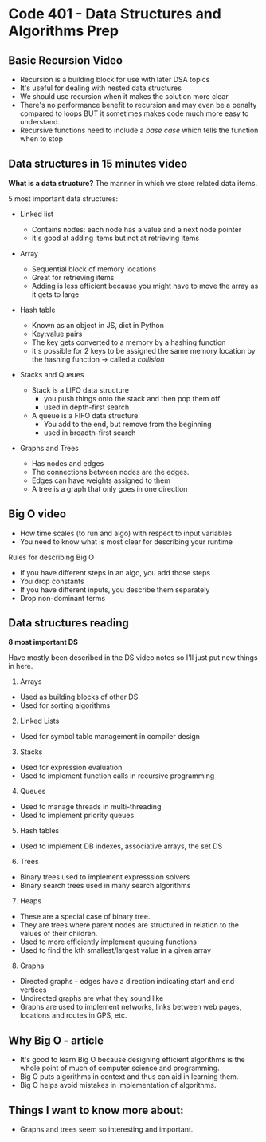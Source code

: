 # Code 401 - Data Structures and Algorithms Prep

## Basic Recursion Video

- Recursion is a building block for use with later DSA topics
- It's useful for dealing with nested data structures
- We should use recursion when it makes the solution more clear
- There's no performance benefit to recursion and may even be a penalty compared to loops BUT it sometimes makes code much more easy to understand.
- Recursive functions need to include a *base case* which tells the function when to stop

## Data structures in 15 minutes video

**What is a data structure?**
The manner in which we store related data items.

5 most important data structures:

- Linked list
  - Contains nodes: each node has a value and a next node pointer
  - it's good at adding items but not at retrieving items

- Array
  - Sequential block of memory locations
  - Great for retrieving items
  - Adding is less efficient because you might have to move the array as it gets to large

- Hash table
  - Known as an object in JS, dict in Python
  - Key:value pairs
  - The key gets converted to a memory by a hashing function
  - it's possible for 2 keys to be assigned the same memory location by the hashing function -> called a *collision*

- Stacks and Queues
  - Stack is a LIFO data structure
    - you push things onto the stack and then pop them off
    - used in depth-first search
  - A queue is a FIFO data structure
    - You add to the end, but remove from the beginning
    - used in breadth-first search

- Graphs and Trees
  - Has nodes and edges
  - The connections between nodes are the edges.
  - Edges can have weights assigned to them
  - A tree is a graph that only goes in one direction

## Big O video

- How time scales (to run and algo) with respect to input variables
- You need to know what is most clear for describing your runtime

Rules for describing Big O

- If you have different steps in an algo, you add those steps
- You drop constants
- If you have different inputs, you describe them separately
- Drop non-dominant terms

## Data structures reading

**8 most important DS**

Have mostly been described in the DS video notes so I'll just put new things in here.

1. Arrays

- Used as building blocks of other DS
- Used for sorting algorithms

2. Linked Lists

- Used for symbol table management in compiler design

3. Stacks

- Used for expression evaluation
- Used to implement function calls in recursive programming

4. Queues

- Used to manage threads in multi-threading
- Used to implement priority queues

5. Hash tables

- Used to implement DB indexes, associative arrays, the set DS

6. Trees

- Binary trees used to implement expresssion solvers
- Binary search trees used in many search algorithms

7. Heaps

- These are a special case of binary tree.
- They are trees where parent nodes are structured in relation to the values of their children.
- Used to more efficiently implement queuing functions
- Used to find the kth smallest/largest value in a given array

8. Graphs

- Directed graphs - edges have a direction indicating start and end vertices
- Undirected graphs are what they sound like
- Graphs are used to implement networks, links between web pages, locations and routes in GPS, etc.


## Why Big O - article

- It's good to learn Big O because designing efficient algorithms is the whole point of much of computer science and programming.
- Big O puts algorithms in context and thus can aid in learning them.
- Big O helps avoid mistakes in implementation of algorithms.

## Things I want to know more about:

- Graphs and trees seem so interesting and important.
